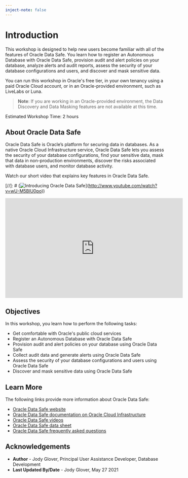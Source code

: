 ```yaml
---
inject-note: false
---
```


# Introduction

This workshop is designed to help new users become familiar with all of the features of Oracle Data Safe. You learn how to register an Autonomous Database with Oracle Data Safe, provision audit and alert policies on your database, analyze alerts and audit reports, assess the security of your database configurations and users, and discover and mask sensitive data.

You can run this workshop in Oracle's free tier, in your own tenancy using a paid Oracle Cloud account, or in an Oracle-provided environment, such as LiveLabs or Luna.

> **Note**: If you are working in an Oracle-provided environment, the Data Discovery and Data Masking features are not available at this time.

Estimated Workshop Time: 2 hours

## About Oracle Data Safe

Oracle Data Safe is Oracle’s platform for securing data in databases. As a native Oracle Cloud Infrastructure service, Oracle Data Safe lets you assess the security of your database configurations, find your sensitive data, mask that data in non-production environments, discover the risks associated with database users, and monitor database activity.

Watch our short video that explains key features in Oracle Data Safe.

[//]: # (![Introducing Oracle Data Safe](https://img.youtube.com/vi/wU-M5BlU0po/0.jpg)](http://www.youtube.com/watch?v=wU-M5BlU0po))

<div class="video-container">
<iframe width="560" height="315" src="https://www.youtube.com/embed/wU-M5BlU0po" frameborder="0" allow="accelerometer; autoplay; clipboard-write; encrypted-media; gyroscope; picture-in-picture" allowfullscreen></iframe>
</div>



## Objectives

In this workshop, you learn how to perform the following tasks:

- Get comfortable with Oracle's public cloud services
- Register an Autonomous Database with Oracle Data Safe
- Provision audit and alert policies on your database using Oracle Data Safe
- Collect audit data and generate alerts using Oracle Data Safe
- Assess the security of your database configurations and users using Oracle Data Safe
- Discover and mask sensitive data using Oracle Data Safe

## Learn More

The following links provide more information about Oracle Data Safe:

- [Oracle Data Safe website](https://www.oracle.com/database/technologies/security/data-safe.html)
- [Oracle Data Safe documentation on Oracle Cloud Infrastructure](https://docs.oracle.com/en-us/iaas/data-safe/index.html)
- [Oracle Data Safe videos](https://docs.oracle.com/en/cloud/paas/data-safe/videos.html)
- [Oracle Data Safe data sheet](https://www.oracle.com/a/tech/docs/dbsec/data-safe/ds-security-data-safe.pdf)
- [Oracle Data Safe frequently asked questions](https://www.oracle.com/a/tech/docs/dbsec/data-safe/faq-security-data-safe.pdf)



## Acknowledgements

* **Author** - Jody Glover, Principal User Assistance Developer, Database Development
* **Last Updated By/Date** - Jody Glover, May 27 2021
